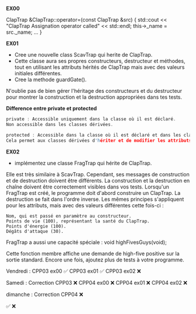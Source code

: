 **EX00**

ClapTrap &ClapTrap::operator=(const ClapTrap &src)
{
	std::cout << "ClapTrap Assignation operator called" << std::endl;
	this->_name = src._name;
	...
}

**EX01**

- Cree une nouvelle class ScavTrap qui herite de ClapTrap.
- Cette classe aura ses propres constructeurs, destructeur et méthodes, tout en utilisant les attributs hérités de ClapTrap mais avec des valeurs initiales différentes. 
- Cree la methode guardGate().

N'oublie pas de bien gérer l'héritage des constructeurs et du destructeur pour montrer la construction et la destruction appropriées dans tes tests.


**Difference entre private et protected**

```c
private : Accessible uniquement dans la classe où il est déclaré. 
Non accessible dans les classes dérivées.

protected : Accessible dans la classe où il est déclaré et dans les classes dérivées. 
Cela permet aux classes dérivées d'hériter et de modifier les attributs protected.
```

**EX02**

- implémentez une classe FragTrap qui hérite de ClapTrap. 











Elle est très similaire à ScavTrap. Cependant, ses messages de construction et de destruction doivent être différents. La construction et la destruction en chaîne doivent être correctement visibles dans vos tests. Lorsqu'un FragTrap est créé, le programme doit d'abord construire un ClapTrap. La destruction se fait dans l'ordre inverse. Les mêmes principes s'appliquent pour les attributs, mais avec des valeurs différentes cette fois-ci :

    Nom, qui est passé en paramètre au constructeur.
    Points de vie (100), représentant la santé du ClapTrap.
    Points d'énergie (100).
    Dégâts d'attaque (30).


FragTrap a aussi une capacité spéciale :
void highFivesGuys(void);

Cette fonction membre affiche une demande de high-five positive sur la sortie standard. Encore une fois, ajoutez plus de tests à votre programme.


Vendredi : 
 CPP03 ex00 ✅
 CPP03 ex01 ✅
 CPP03 ex02 ❌

Samedi :
 Correction CPP03 ❌
 CPP04 ex00 ❌
 CPP04 ex01 ❌
 CPP04 ex02 ❌

dimanche : 
 Correction CPP04 ❌


✅ ❌
